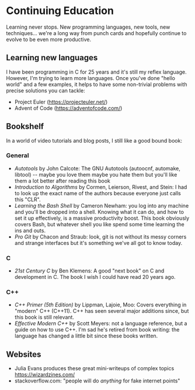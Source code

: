 # Continuing Education

Learning never stops.  New programming languages, new tools, new techniques...
we're a long way from punch cards and hopefully continue to evolve to be even
more productive.

## Learning new languages

I have been programming in C for 25 years and it's still my reflex language.
However, I'm trying to learn more languages.  Once you've done "hello world"
and a few examples, it helps to have some non-trivial problems with precise
solutions you can tackle:

* Project Euler (https://projecteuler.net/)
* Advent of Code (https://adventofcode.com/)


## Bookshelf

In a world of video tutorials and blog posts, I still like a good bound book:

### General

- _Autotools_ by John Calcote:  The GNU Autotools (autoocnf, automake, libtool)
  -- maybe you love them maybe you hate them but you'll like them a lot better
  after reading this book
- _Introduction to Algorithms_ by Cormen, Leierson, Rivest, and Stein: I had to
  look up the exact name of the authors because everyone just calls this "CLR".
- _Learning the Bash Shell_ by Cameron Newham:  you log into any machine and
  you'll be dropped into a shell.  Knowing what it can do, and how to set it up
  effectively, is a massive productivity boost.  This book obviously covers
  Bash, but whatever shell you like spend some time learning the ins and outs.
- _Pro Git_ by Chacon and Straub:  look, git is not without its messy corners
  and strange interfaces but it's something we've all got to know today.

### C

- _21st Century C_ by Ben Klemens: A good "next book" on C and development in
  C.  The book I wish I could have read 20 years ago.

### C++

- _C++ Primer (5th Edition)_ by Lippman, Lajoie, Moo: Covers everything in
  "modern" C++ (C++11).  C++ has seen several major additions since, but this
  book is still relevant.
- _Effective Modern C++_ by Scott Meyers:  not a language reference, but a
  guide on how to use C++.  I'm sad he's retired from book writing: the
  language has changed a little bit since these books written.


## Websites

- Julia Evans produces these great mini-writeups of complex topics https://wizardzines.com/
- stackoverflow.com:  "people will do *anything* for fake internet points"
